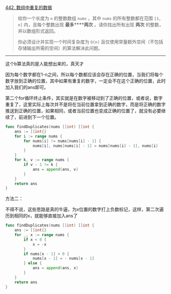 [442. 数组中重复的数据](https://leetcode.cn/problems/find-all-duplicates-in-an-array/)

> 给你一个长度为 `n` 的整数数组 `nums` ，其中 `nums` 的所有整数都在范围 `[1, n]` 内，且每个整数出现 **最多****两次** 。请你找出所有出现 **两次** 的整数，并以数组形式返回。
>
> 你必须设计并实现一个时间复杂度为 `O(n)` 且仅使用常量额外空间（不包括存储输出所需的空间）的算法解决此问题。

---

这个b算法真的是人能想出来的，真天才

因为每个数字都在1-n之间，所以每个数都应该会存在正确的位置，当我们将每个数字放到正确的位置，其中如果有重复的数字，一定会不在这个正确的位置，此时加入我们的ans即可。

第二个for循环终止条件，其实就是在数字被移动到了正确的位置，或者说，数字重复了，这里实际上每次并不是将在当前位置拿到正确的数字，而是将正确的数字推送到正确的位置，如果相同，或者当前位置也变成正确的位置了，就没有必要继续了，前进到下一个位置。

```go
func findDuplicates(nums []int) []int {
    ans := []int{}
    for i := range nums {
        for nums[i] != nums[nums[i] - 1] {
            nums[i], nums[nums[i] - 1] = nums[nums[i] - 1], nums[i]
        }
    }
    for k, v := range nums {
        if v - 1 != k {
            ans = append(ans, v)
        }
    }
    return ans
}
```

方法二：

不得不说，这些思路是真的牛逼，为x位置的数字打上负数标记，这样，第二次遍历到相同的x，就能够直接加入ans了

```go
func findDuplicates(nums []int) []int {
    ans := []int{}
    for _, x := range nums {
        if x < 0 {
            x = -x
        }
        if nums[x - 1] > 0 {
            nums[x - 1] = - nums[x - 1]
        } else {
            ans = append(ans, x)
        }
    }
    return ans
}
```

